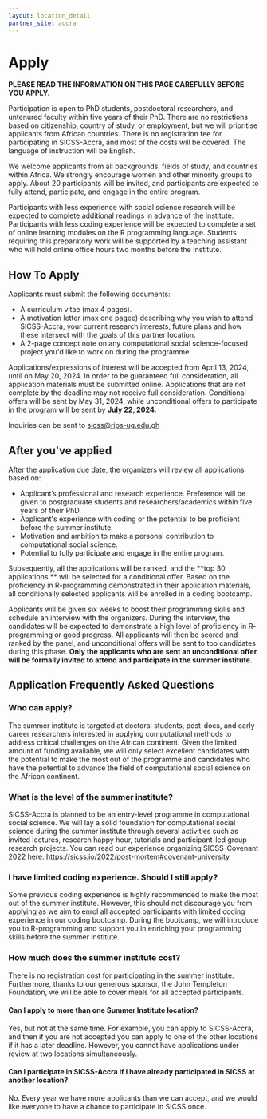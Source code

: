 ```yaml
---
layout: location_detail
partner_site: accra
---
```


# Apply

**PLEASE READ THE INFORMATION ON THIS PAGE CAREFULLY BEFORE YOU APPLY.**

Participation is open to PhD students, postdoctoral researchers, and untenured faculty within five years of their PhD. There are no restrictions based on citizenship, country of study, or employment, but we will prioritise applicants from African countries. There is no registration fee for participating in SICSS-Accra, and most of the costs will be covered. The language of instruction will be English.

We welcome applicants from all backgrounds, fields of study, and countries within Africa. We strongly encourage women and other minority groups to apply. About 20 participants will be invited, and participants are expected to fully attend, participate, and engage in the entire program.

Participants with less experience with social science research will be expected to complete additional readings in advance of the Institute. Participants with less coding experience will be expected to complete a set of online learning modules on the R programming language. Students requiring this preparatory work will be supported by a teaching assistant who will hold online office hours two months before the Institute.




## How To Apply

Applicants must submit the following documents:

-	A curriculum vitae (max 4 pages).
-	A motivation letter (max one pagee) describing why you wish to attend SICSS-Accra, your current research interests, future plans and how these intersect with the goals of this partner location.
-	A 2-page concept note on any computational social science-focused project you'd like to work on during the programme.

Applications/expressions of interest will be accepted from April 13, 2024, until on May 20, 2024. In order to be guaranteed full consideration, all application materials must be submitted online. Applications that are not complete by the deadline may not receive full consideration. Conditional offers will be sent by May 31, 2024, while unconditional offers to participate in the program will be sent by **July 22, 2024.**

Inquiries can be sent to <a href="mailto:sicss@rips-ug.edu.gh" target="_blank">sicss@rips-ug.edu.gh</a>

## After you've applied

After the application due date, the organizers will review all applications based on: 
-	Applicant’s professional and research experience. Preference will be given to postgraduate students and researchers/academics within five years of their PhD.
-	Applicant's experience with coding or the potential to be proficient before the summer institute.
-	Motivation and ambition to make a personal contribution to computational social science.
-	Potential to fully participate and engage in the entire program.
  
Subsequently, all the applications will be ranked, and the **top 30 applications ** will be selected for a conditional offer. Based on the proficiency in R-programming demonstrated in their application materials, all conditionally selected applicants will be enrolled in a coding bootcamp.

Applicants will be given six weeks to boost their programming skills and schedule an interview with the organizers. During the interview, the candidates will be expected to demonstrate a high level of proficiency in R-programming or good progress. All applicants will then be scored and ranked by the panel, and unconditional offers will be sent to top candidates during this phase. **Only the applicants who are sent an  unconditional offer will be formally invited to attend and participate in the summer institute.**


## Application Frequently Asked Questions

### Who can apply?

The summer institute is targeted at doctoral students, post-docs, and early career researchers interested in applying computational methods to address critical challenges on the African continent. Given the limited amount of funding available, we will only select excellent candidates with the potential to make the most out of the programme and candidates who have the potential to advance the field of computational social science on the African continent.

### What is the level of the summer institute?

SICSS-Accra is planned to be an entry-level programme in computational social science. We will lay a solid foundation for computational social science during the summer institute through several activities such as invited lectures, research happy hour, tutorials and participant-led group research projects. You can read our experience organizing SICSS-Covenant 2022 here: <a href="https://sicss.io/2022/post-mortem#covenant-university" target="_blank">https://sicss.io/2022/post-mortem#covenant-university</a>


### I have limited coding experience. Should I still apply?

Some previous coding experience is highly recommended to make the most out of the summer institute. However, this should not discourage you from applying as we aim to enrol all accepted participants with limited coding experience in our coding bootcamp. During the bootcamp, we will introduce you to R-programming and support you in enriching your programming skills before the summer institute.

### How much does the summer institute cost?

There is no registration cost for participating in the summer institute. Furthermore, thanks to our generous sponsor, the John Templeton Foundation, we will be able to cover meals for all accepted participants.

#### Can I apply to more than one Summer Institute location?

Yes, but not at the same time. For example, you can apply to SICSS-Accra, and then if you are not accepted you can apply to one of the other locations if it has a later deadline. However, you cannot have applications under review at two locations simultaneously.

#### Can I participate in SICSS-Accra if I have already participated in SICSS at another location?

No. Every year we have more applicants than we can accept, and we would like everyone to have a chance to participate in SICSS once.

